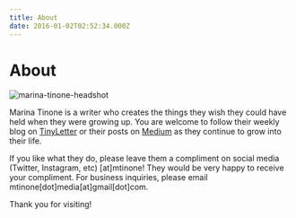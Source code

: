 ```yaml
---
title: About
date: 2016-01-02T02:52:34.000Z
---
```

# About

![marina-tinone-headshot](/images/marina-tinone-headshot.webp)

Marina Tinone is a writer who creates the things they wish they could have held when they were growing up. You are welcome to follow their weekly blog on [](https://mtinone.substack.com/p/coming-soon)[TinyLetter](https://tinyletter.com/mtinone) or their posts on [Medium](https://medium.com/@mtinone) as they continue to grow into their life. 

If you like what they do, please leave them a compliment on social media (Twitter, Instagram, etc) \[at]mtinone! They would be very happy to receive your compliment. For business inquiries, please email mtinone\[dot]media\[at]gmail\[dot]com. 

Thank you for visiting!